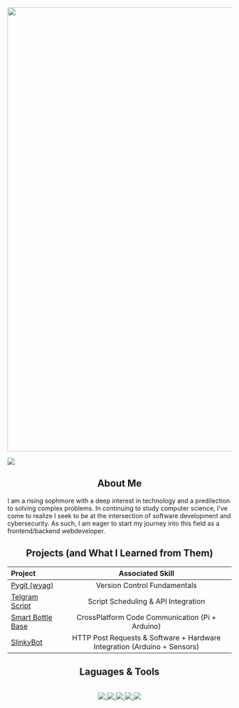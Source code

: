 <img src = "https://c.tenor.com/WuOwfnsLcfYAAAAC/star-wars-obi-wan-kenobi.gif" height = 1000 width = 1000> 

<a href="https://www.linkedin.com/in/058445245/"><img src="https://img.shields.io/badge/-LinkedIn-0072b1?&style=for-the-badge&logo=linkedin&logoColor=white" /></a>

<h2 align="center">About Me</h1>

I am a rising sophmore with a deep interest in technology and a predilection to solving complex problems. In continuing to study computer science, I've come to realize I seek to be at the intersection of software development and cybersecurity. As such, I am eager to start my journey into this field as a frontend/backend webdeveloper.

<h2 align="center">Projects (and What I Learned from Them)</h2>

<div align="center">

| Project                                         | Associated Skill         |
|:-----------------------------------------------|:----------------------------:|
| <a href="https://github.com/Pitfalls-100/Making_Pygit">Pygit (wyag)</a> | Version Control Fundamentals |
| <a href="https://github.com/Pitfalls-100/Telegram_Bot_Script">Telgram Script</a> | Script Scheduling & API Integration | 
| <a href="https://github.com/Pitfalls-100/Smart_Bottle_Base">Smart Bottle Base</a> | CrossPlatform Code Communication (Pi + Arduino) |
| <a href="https://github.com/Pitfalls-100/SlinkyBot">SlinkyBot</a> | HTTP Post Requests & Software + Hardware Integration (Arduino + Sensors) |

</div>

<h2 align="center">Laguages & Tools</h2>
<br/>

<div align="center">
    <a href="https://skillicons.dev">
        <a href="https://github.com/microsoft/vscode">
            <img src="https://skillicons.dev/icons/icons?i=vscode"/>
        </a>
        <a href="https://marketplace.visualstudio.com/items?itemName=ms-vscode-remote.remote-wsl">
            <img src="https://skillicons.dev/icons/icons?i=wsl"/>
        </a>
        <a href="https://www.python.org/downloads/"> <!--Change to Python Data Extraction/Analysis Program-->
            <img src="https://skillicons.dev/icons/icons?i=python"/>
        </a>
        <a href="https://www.java.com/en/download/"> <!--Change to Java Keylogger Program-->
            <img src="https://skillicons.dev/icons/icons?i=java"/>
        </a>
        <img src="https://skillicons.dev/icons/icons?i=html, css"/>
    </a>
    
</div>

<!--
## Certifications

<div>
<img src="https://img.shields.io/badge/-Security%2B-FF0000?&style=for-the-badge&logo=CompTIA&logoColor=white" />
<img src="https://img.shields.io/badge/-Network%2B-007ACC?&style=for-the-badge&logo=CompTIA&logoColor=white" />
</div>
-->

<!--
**Pitfalls-100/Pitfalls-100** is a ✨ _special_ ✨ repository because its `README.md` (this file) appears on your GitHub profile.

Here are some ideas to get you started:

- 🔭 I’m currently working on ...
- 🌱 I’m currently learning ...
- 👯 I’m looking to collaborate on ...
- 🤔 I’m looking for help with ...
- 💬 Ask me about ...
- 📫 How to reach me: ...
- ⚡ Fun fact: ...
- ->
